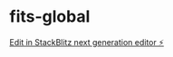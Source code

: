 # fits-global

[Edit in StackBlitz next generation editor ⚡️](https://stackblitz.com/~/github.com/fitsapp-dev/fits-global)